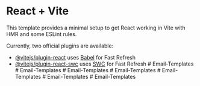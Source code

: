 # React + Vite

This template provides a minimal setup to get React working in Vite with HMR and some ESLint rules.

Currently, two official plugins are available:

- [@vitejs/plugin-react](https://github.com/vitejs/vite-plugin-react/blob/main/packages/plugin-react/README.md) uses [Babel](https://babeljs.io/) for Fast Refresh
- [@vitejs/plugin-react-swc](https://github.com/vitejs/vite-plugin-react-swc) uses [SWC](https://swc.rs/) for Fast Refresh
#   E m a i l - T e m p l a t e s  
 #   E m a i l - T e m p l a t e s  
 #   E m a i l - T e m p l a t e s  
 #   E m a i l - T e m p l a t e s  
 #   E m a i l - T e m p l a t e s  
 #   E m a i l - T e m p l a t e s  
 #   E m a i l - T e m p l a t e s  
 